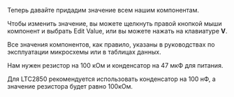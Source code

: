 Теперь давайте придадим значение всем нашим компонентам.

 Чтобы изменить значение, вы можете щелкнуть правой кнопкой мыши компонент и выбрать Edit Value, или вы можете нажать на клавиатуре **V**.

Все значения компонентов, как правило, указаны в руководствах по эксплуатации микросхемы или в таблицах данных. 

Нам нужен резистор на 100 кОм и конденсатор на 47 мкФ для питания.

Для LTC2850 рекомендуется использовать конденсатор на 100 нФ, а значение резистора будет равно 100кОм.